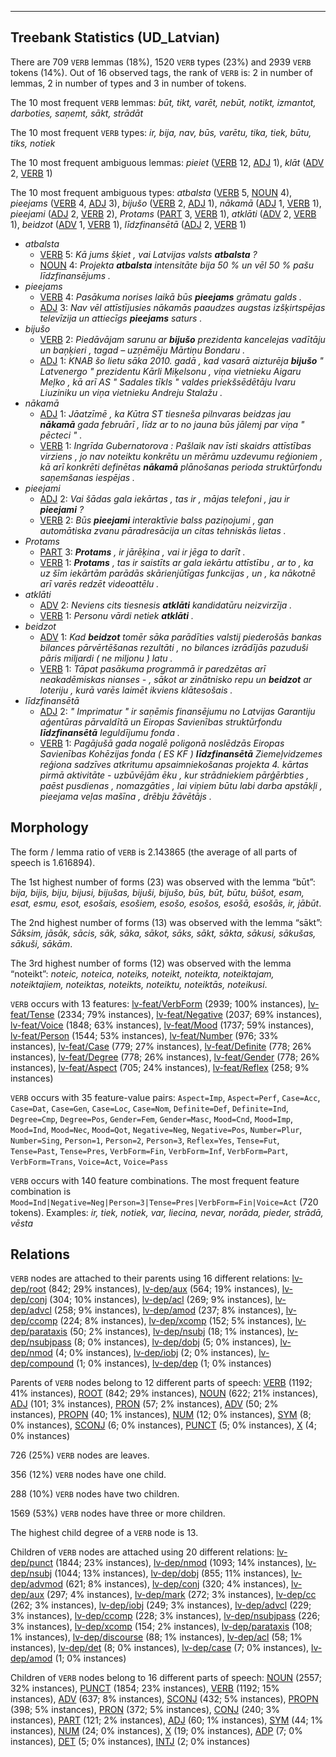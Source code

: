

--------------------------------------------------------------------------------

## Treebank Statistics (UD_Latvian)

There are 709 `VERB` lemmas (18%), 1520 `VERB` types (23%) and 2939 `VERB` tokens (14%).
Out of 16 observed tags, the rank of `VERB` is: 2 in number of lemmas, 2 in number of types and 3 in number of tokens.

The 10 most frequent `VERB` lemmas: <em>būt, tikt, varēt, nebūt, notikt, izmantot, darboties, saņemt, sākt, strādāt</em>

The 10 most frequent `VERB` types:  <em>ir, bija, nav, būs, varētu, tika, tiek, būtu, tiks, notiek</em>

The 10 most frequent ambiguous lemmas: <em>pieiet</em> ([VERB]() 12, [ADJ]() 1), <em>klāt</em> ([ADV]() 2, [VERB]() 1)

The 10 most frequent ambiguous types:  <em>atbalsta</em> ([VERB]() 5, [NOUN]() 4), <em>pieejams</em> ([VERB]() 4, [ADJ]() 3), <em>bijušo</em> ([VERB]() 2, [ADJ]() 1), <em>nākamā</em> ([ADJ]() 1, [VERB]() 1), <em>pieejami</em> ([ADJ]() 2, [VERB]() 2), <em>Protams</em> ([PART]() 3, [VERB]() 1), <em>atklāti</em> ([ADV]() 2, [VERB]() 1), <em>beidzot</em> ([ADV]() 1, [VERB]() 1), <em>līdzfinansētā</em> ([ADJ]() 2, [VERB]() 1)


* <em>atbalsta</em>
  * [VERB]() 5: <em>Kā jums šķiet , vai Latvijas valsts <b>atbalsta</b> ?</em>
  * [NOUN]() 4: <em>Projekta <b>atbalsta</b> intensitāte bija 50 % un vēl 50 % pašu līdzfinansējums .</em>
* <em>pieejams</em>
  * [VERB]() 4: <em>Pasākuma norises laikā būs <b>pieejams</b> grāmatu galds .</em>
  * [ADJ]() 3: <em>Nav vēl attīstījusies nākamās paaudzes augstas izšķirtspējas televīzija un attiecīgs <b>pieejams</b> saturs .</em>
* <em>bijušo</em>
  * [VERB]() 2: <em>Piedāvājam sarunu ar <b>bijušo</b> prezidenta kancelejas vadītāju un baņķieri , tagad – uzņēmēju Mārtiņu Bondaru .</em>
  * [ADJ]() 1: <em>KNAB šo lietu sāka 2010. gadā , kad vasarā aizturēja <b>bijušo</b> " Latvenergo " prezidentu Kārli Miķelsonu , viņa vietnieku Aigaru Meļko , kā arī AS " Sadales tīkls " valdes priekšsēdētāju Ivaru Liuziniku un viņa vietnieku Andreju Stalažu .</em>
* <em>nākamā</em>
  * [ADJ]() 1: <em>Jāatzīmē , ka Kūtra ST tiesneša pilnvaras beidzas jau <b>nākamā</b> gada februārī , līdz ar to no jauna būs jālemj par viņa " pēcteci " .</em>
  * [VERB]() 1: <em>Ingrīda Gubernatorova : Pašlaik nav īsti skaidrs attīstības virziens , jo nav noteiktu konkrētu un mērāmu uzdevumu reģioniem , kā arī konkrēti definētas <b>nākamā</b> plānošanas perioda struktūrfondu saņemšanas iespējas .</em>
* <em>pieejami</em>
  * [ADJ]() 2: <em>Vai šādas gala iekārtas , tas ir , mājas telefoni , jau ir <b>pieejami</b> ?</em>
  * [VERB]() 2: <em>Būs <b>pieejami</b> interaktīvie balss paziņojumi , gan automātiska zvanu pāradresācija un citas tehniskās lietas .</em>
* <em>Protams</em>
  * [PART]() 3: <em><b>Protams</b> , ir jārēķina , vai ir jēga to darīt .</em>
  * [VERB]() 1: <em><b>Protams</b> , tas ir saistīts ar gala iekārtu attīstību , ar to , ka uz šīm iekārtām parādās skārienjūtīgas funkcijas , un , ka nākotnē arī varēs redzēt videoattēlu .</em>
* <em>atklāti</em>
  * [ADV]() 2: <em>Neviens cits tiesnesis <b>atklāti</b> kandidatūru neizvirzīja .</em>
  * [VERB]() 1: <em>Personu vārdi netiek <b>atklāti</b> .</em>
* <em>beidzot</em>
  * [ADV]() 1: <em>Kad <b>beidzot</b> tomēr sāka parādīties valstij piederošās bankas bilances pārvērtēšanas rezultāti , no bilances izrādījās pazuduši pāris miljardi ( ne miljonu ) latu .</em>
  * [VERB]() 1: <em>Tāpat pasākuma programmā ir paredzētas arī neakadēmiskas nianses - , sākot ar zinātnisko repu un <b>beidzot</b> ar loteriju , kurā varēs laimēt ikviens klātesošais .</em>
* <em>līdzfinansētā</em>
  * [ADJ]() 2: <em>" Imprimatur " ir saņēmis finansējumu no Latvijas Garantiju aģentūras pārvaldītā un Eiropas Savienības struktūrfondu <b>līdzfinansētā</b> Ieguldījumu fonda .</em>
  * [VERB]() 1: <em>Pagājušā gada nogalē poligonā noslēdzās Eiropas Savienības Kohēzijas fonda ( ES KF ) <b>līdzfinansētā</b> Ziemeļvidzemes reģiona sadzīves atkritumu apsaimniekošanas projekta 4. kārtas pirmā aktivitāte - uzbūvējām ēku , kur strādniekiem pārģērbties , paēst pusdienas , nomazgāties , lai viņiem būtu labi darba apstākļi , pieejama veļas mašīna , drēbju žāvētājs .</em>

## Morphology

The form / lemma ratio of `VERB` is 2.143865 (the average of all parts of speech is 1.616894).

The 1st highest number of forms (23) was observed with the lemma “būt”: <em>bija, bijis, biju, bijusi, bijušas, bijuši, bijušo, būs, būt, būtu, būšot, esam, esat, esmu, esot, esošais, esošiem, esošo, esošos, esošā, esošās, ir, jābūt</em>.

The 2nd highest number of forms (13) was observed with the lemma “sākt”: <em>Sāksim, jāsāk, sācis, sāk, sāka, sākot, sāks, sākt, sākta, sākusi, sākušas, sākuši, sākām</em>.

The 3rd highest number of forms (12) was observed with the lemma “noteikt”: <em>noteic, noteica, noteiks, noteikt, noteikta, noteiktajam, noteiktajiem, noteiktas, noteikts, noteiktu, noteiktās, noteikusi</em>.

`VERB` occurs with 13 features: [lv-feat/VerbForm]() (2939; 100% instances), [lv-feat/Tense]() (2334; 79% instances), [lv-feat/Negative]() (2037; 69% instances), [lv-feat/Voice]() (1848; 63% instances), [lv-feat/Mood]() (1737; 59% instances), [lv-feat/Person]() (1544; 53% instances), [lv-feat/Number]() (976; 33% instances), [lv-feat/Case]() (779; 27% instances), [lv-feat/Definite]() (778; 26% instances), [lv-feat/Degree]() (778; 26% instances), [lv-feat/Gender]() (778; 26% instances), [lv-feat/Aspect]() (705; 24% instances), [lv-feat/Reflex]() (258; 9% instances)

`VERB` occurs with 35 feature-value pairs: `Aspect=Imp`, `Aspect=Perf`, `Case=Acc`, `Case=Dat`, `Case=Gen`, `Case=Loc`, `Case=Nom`, `Definite=Def`, `Definite=Ind`, `Degree=Cmp`, `Degree=Pos`, `Gender=Fem`, `Gender=Masc`, `Mood=Cnd`, `Mood=Imp`, `Mood=Ind`, `Mood=Nec`, `Mood=Qot`, `Negative=Neg`, `Negative=Pos`, `Number=Plur`, `Number=Sing`, `Person=1`, `Person=2`, `Person=3`, `Reflex=Yes`, `Tense=Fut`, `Tense=Past`, `Tense=Pres`, `VerbForm=Fin`, `VerbForm=Inf`, `VerbForm=Part`, `VerbForm=Trans`, `Voice=Act`, `Voice=Pass`

`VERB` occurs with 140 feature combinations.
The most frequent feature combination is `Mood=Ind|Negative=Neg|Person=3|Tense=Pres|VerbForm=Fin|Voice=Act` (720 tokens).
Examples: <em>ir, tiek, notiek, var, liecina, nevar, norāda, pieder, strādā, vēsta</em>


## Relations

`VERB` nodes are attached to their parents using 16 different relations: [lv-dep/root]() (842; 29% instances), [lv-dep/aux]() (564; 19% instances), [lv-dep/conj]() (304; 10% instances), [lv-dep/acl]() (269; 9% instances), [lv-dep/advcl]() (258; 9% instances), [lv-dep/amod]() (237; 8% instances), [lv-dep/ccomp]() (224; 8% instances), [lv-dep/xcomp]() (152; 5% instances), [lv-dep/parataxis]() (50; 2% instances), [lv-dep/nsubj]() (18; 1% instances), [lv-dep/nsubjpass]() (8; 0% instances), [lv-dep/dobj]() (5; 0% instances), [lv-dep/nmod]() (4; 0% instances), [lv-dep/iobj]() (2; 0% instances), [lv-dep/compound]() (1; 0% instances), [lv-dep/dep]() (1; 0% instances)

Parents of `VERB` nodes belong to 12 different parts of speech: [VERB]() (1192; 41% instances), [ROOT]() (842; 29% instances), [NOUN]() (622; 21% instances), [ADJ]() (101; 3% instances), [PRON]() (57; 2% instances), [ADV]() (50; 2% instances), [PROPN]() (40; 1% instances), [NUM]() (12; 0% instances), [SYM]() (8; 0% instances), [SCONJ]() (6; 0% instances), [PUNCT]() (5; 0% instances), [X]() (4; 0% instances)

726 (25%) `VERB` nodes are leaves.

356 (12%) `VERB` nodes have one child.

288 (10%) `VERB` nodes have two children.

1569 (53%) `VERB` nodes have three or more children.

The highest child degree of a `VERB` node is 13.

Children of `VERB` nodes are attached using 20 different relations: [lv-dep/punct]() (1844; 23% instances), [lv-dep/nmod]() (1093; 14% instances), [lv-dep/nsubj]() (1044; 13% instances), [lv-dep/dobj]() (855; 11% instances), [lv-dep/advmod]() (621; 8% instances), [lv-dep/conj]() (320; 4% instances), [lv-dep/aux]() (297; 4% instances), [lv-dep/mark]() (272; 3% instances), [lv-dep/cc]() (262; 3% instances), [lv-dep/iobj]() (249; 3% instances), [lv-dep/advcl]() (229; 3% instances), [lv-dep/ccomp]() (228; 3% instances), [lv-dep/nsubjpass]() (226; 3% instances), [lv-dep/xcomp]() (154; 2% instances), [lv-dep/parataxis]() (108; 1% instances), [lv-dep/discourse]() (88; 1% instances), [lv-dep/acl]() (58; 1% instances), [lv-dep/det]() (8; 0% instances), [lv-dep/case]() (7; 0% instances), [lv-dep/amod]() (1; 0% instances)

Children of `VERB` nodes belong to 16 different parts of speech: [NOUN]() (2557; 32% instances), [PUNCT]() (1854; 23% instances), [VERB]() (1192; 15% instances), [ADV]() (637; 8% instances), [SCONJ]() (432; 5% instances), [PROPN]() (398; 5% instances), [PRON]() (372; 5% instances), [CONJ]() (240; 3% instances), [PART]() (121; 2% instances), [ADJ]() (60; 1% instances), [SYM]() (44; 1% instances), [NUM]() (24; 0% instances), [X]() (19; 0% instances), [ADP]() (7; 0% instances), [DET]() (5; 0% instances), [INTJ]() (2; 0% instances)

